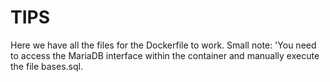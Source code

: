 # TIPS
<p>Here we have all the files for the Dockerfile to work. Small note: 'You need to access the MariaDB interface within the container and manually execute the file bases.sql.</p>
